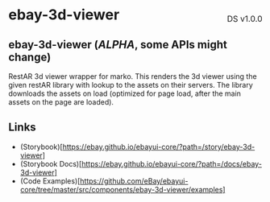 <h1 style='display: flex; justify-content: space-between; align-items: center;'>
    <span>
        ebay-3d-viewer
    </span>
    <span style='font-weight: normal; font-size: medium; margin-bottom: -15px;'>
        DS v1.0.0
    </span>
</h1>

## ebay-3d-viewer (_ALPHA_, some APIs might change)

RestAR 3d viewer wrapper for marko. This renders the 3d viewer using the given restAR library with lookup to the assets on their servers.
The library downloads the assets on load (optimized for page load, after the main assets on the page are loaded).

## Links

-   (Storybook)[https://ebay.github.io/ebayui-core/?path=/story/ebay-3d-viewer]
-   (Storybook Docs)[https://ebay.github.io/ebayui-core/?path=/docs/ebay-3d-viewer]
-   (Code Examples)[https://github.com/eBay/ebayui-core/tree/master/src/components/ebay-3d-viewer/examples]
